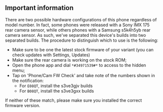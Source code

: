 ## Important information

There are two possible hardware configurations of this phone regardless of model number.
In fact, some phones were released with a Sony IMX 175 rear camera sensor, while others phones with a Samsung s5k4h5yb rear camera sensor.
As such, we've separated this device's builds into two separated builds.
The procedure to distinguish which to use is the following:

* Make sure to be one the latest stock firmware of your variant (you can check updates with Settings, Updates)
* Make sure the rear camera is working on the stock ROM;
* Open the phone app and dial `*#34971539#*` to access to the hidden menu;
* Tap on 'Phone/Cam FW Check' and take note of the numbers shown in the notification:
	* For `E08QT`, install the s3ve3gjv builds
	* For `B08QT`, install the s3ve3gxx builds

If neither of these match, please make sure you installed the correct firmware version.
